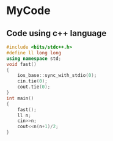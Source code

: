 # MyCode
## Code using c++ language 
```C++ language
#include <bits/stdc++.h>
#define ll long long
using namespace std;
void fast()
{
    ios_base::sync_with_stdio(0);
    cin.tie(0);
    cout.tie(0);
}
int main()
{
    fast();
    ll n;
    cin>>n;
    cout<<n(n+1)/2;
}
```
